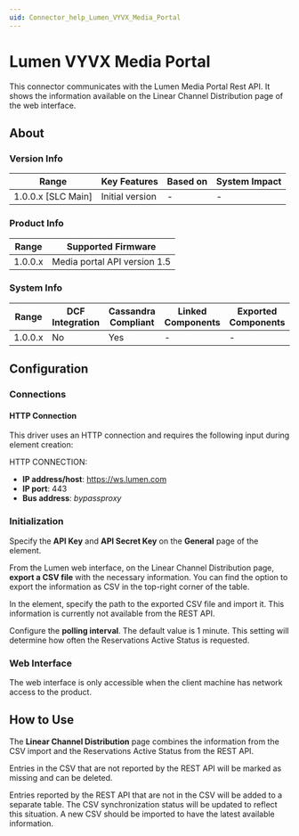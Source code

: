 ```yaml
---
uid: Connector_help_Lumen_VYVX_Media_Portal
---
```


# Lumen VYVX Media Portal

This connector communicates with the Lumen Media Portal Rest API. It shows the information available on the Linear Channel Distribution page of the web interface.

## About

### Version Info

| **Range**            | **Key Features** | **Based on** | **System Impact** |
|----------------------|------------------|--------------|-------------------|
| 1.0.0.x \[SLC Main\] | Initial version  | \-           | \-                |

### Product Info

| **Range** | **Supported Firmware**       |
|-----------|------------------------------|
| 1.0.0.x   | Media portal API version 1.5 |

### System Info

| **Range** | **DCF Integration** | **Cassandra Compliant** | **Linked Components** | **Exported Components** |
|-----------|---------------------|-------------------------|-----------------------|-------------------------|
| 1.0.0.x   | No                  | Yes                     | \-                    | \-                      |

## Configuration

### Connections

#### HTTP Connection

This driver uses an HTTP connection and requires the following input during element creation:

HTTP CONNECTION:

- **IP address/host**: https://ws.lumen.com
- **IP port**: 443
- **Bus address**: *bypassproxy*

### Initialization

Specify the **API Key** and **API Secret Key** on the **General** page of the element.

From the Lumen web interface, on the Linear Channel Distribution page, **export a CSV file** with the necessary information. You can find the option to export the information as CSV in the top-right corner of the table.

In the element, specify the path to the exported CSV file and import it. This information is currently not available from the REST API.

Configure the **polling interval**. The default value is 1 minute. This setting will determine how often the Reservations Active Status is requested.

### Web Interface

The web interface is only accessible when the client machine has network access to the product.

## How to Use

The **Linear Channel Distribution** page combines the information from the CSV import and the Reservations Active Status from the REST API.

Entries in the CSV that are not reported by the REST API will be marked as missing and can be deleted.

Entries reported by the REST API that are not in the CSV will be added to a separate table. The CSV synchronization status will be updated to reflect this situation. A new CSV should be imported to have the latest available information.
